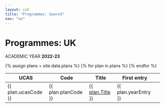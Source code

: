 ```yaml
---
layout: cat
title: "Programmes: Search"
nav: "no"
---
```


# Programmes: UK
<p class="strapline">ACADEMIC YEAR <b>2022-23</b></p>

<table class="table table-sm notXFullWidth table-hover">
  <thead class="thead-dark">
    <tr>
      <th scope="col">UCAS</th>
      <th scope="col">Code</th>
      <th scope="col">Title</th>
      <th scope="col">First entry</th>
      <th scope="col"> </th>
    </tr>
  </thead>
  <tbody>
    {% assign plans = site.data.plans %}
    {% for plan in plans %}
    <tr style="position: relative">
      <td>{{ plan.ucasCode }}</td>
      <td>{{ plan.planCode }}</td>
      <td><a href="plan1.html" class="stretched-link">{{ plan.Title }}</a></td>
      <td>{{ plan.yearEntry }}</td>
      <td class="right"><i class="fas fa-chevron-circle-right"></i></td>
    </tr>
    {% endfor %}
  </tbody>
</table>

